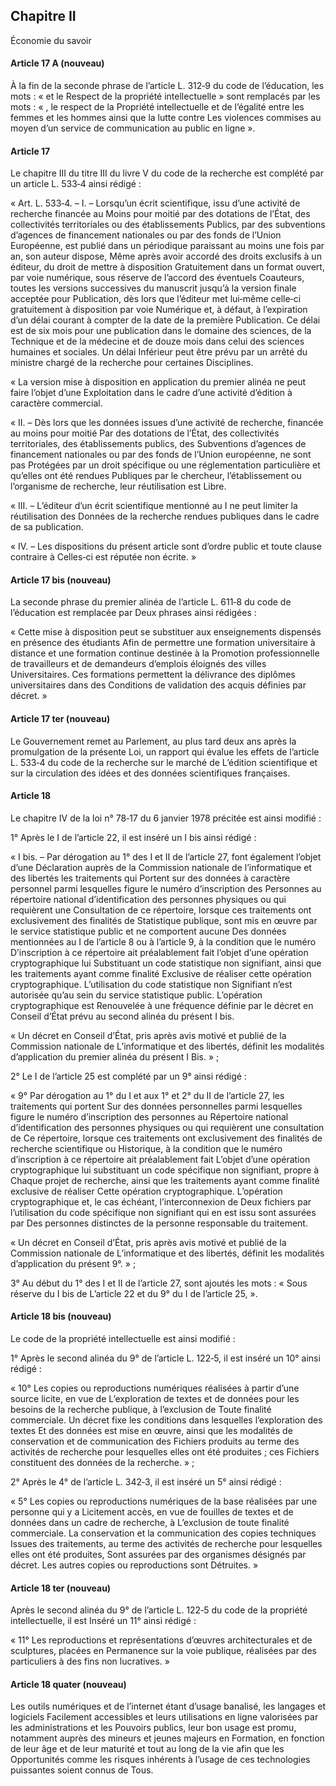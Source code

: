 ## Chapitre II

Économie du savoir

#### Article 17 A (nouveau)

À la fin de la seconde phrase de l’article L. 312‑9 du code de l’éducation, les mots : « et le
Respect de la propriété intellectuelle » sont remplacés par les mots : « , le respect de la
Propriété intellectuelle et de l’égalité entre les femmes et les hommes ainsi que la lutte contre
Les violences commises au moyen d’un service de communication au public en ligne ».

#### Article 17

Le chapitre III du titre III du livre V du code de la recherche est complété par un article L.
533‑4 ainsi rédigé :

« Art. L. 533‑4. – I. – Lorsqu’un écrit scientifique, issu d’une activité de recherche financée au
Moins pour moitié par des dotations de l’État, des collectivités territoriales ou des établissements
Publics, par des subventions d’agences de financement nationales ou par des fonds de l’Union
Européenne, est publié dans un périodique paraissant au moins une fois par an, son auteur dispose,
Même après avoir accordé des droits exclusifs à un éditeur, du droit de mettre à disposition
Gratuitement dans un format ouvert, par voie numérique, sous réserve de l’accord des éventuels
Coauteurs, toutes les versions successives du manuscrit jusqu’à la version finale acceptée pour
Publication, dès lors que l’éditeur met lui‑même celle‑ci gratuitement à disposition par voie
Numérique et, à défaut, à l’expiration d’un délai courant à compter de la date de la première
Publication. Ce délai est de six mois pour une publication dans le domaine des sciences, de la
Technique et de la médecine et de douze mois dans celui des sciences humaines et sociales. Un délai
Inférieur peut être prévu par un arrêté du ministre chargé de la recherche pour certaines
Disciplines.

« La version mise à disposition en application du premier alinéa ne peut faire l’objet d’une
Exploitation dans le cadre d’une activité d’édition à caractère commercial.

« II. – Dès lors que les données issues d’une activité de recherche, financée au moins pour moitié
Par des dotations de l’État, des collectivités territoriales, des établissements publics, des
Subventions d’agences de financement nationales ou par des fonds de l’Union européenne, ne sont pas
Protégées par un droit spécifique ou une réglementation particulière et qu’elles ont été rendues
Publiques par le chercheur, l’établissement ou l’organisme de recherche, leur réutilisation est
Libre.

« III. – L’éditeur d’un écrit scientifique mentionné au I ne peut limiter la réutilisation des
Données de la recherche rendues publiques dans le cadre de sa publication.

« IV. – Les dispositions du présent article sont d’ordre public et toute clause contraire à
Celles‑ci est réputée non écrite. »

#### Article 17 bis (nouveau)

La seconde phrase du premier alinéa de l’article L. 611‑8 du code de l’éducation est remplacée par
Deux phrases ainsi rédigées :

« Cette mise à disposition peut se substituer aux enseignements dispensés en présence des étudiants
Afin de permettre une formation universitaire à distance et une formation continue destinée à la
Promotion professionnelle de travailleurs et de demandeurs d’emplois éloignés des villes
Universitaires. Ces formations permettent la délivrance des diplômes universitaires dans des
Conditions de validation des acquis définies par décret. »

#### Article 17 ter (nouveau)

Le Gouvernement remet au Parlement, au plus tard deux ans après la promulgation de la présente
Loi, un rapport qui évalue les effets de l’article L. 533‑4 du code de la recherche sur le marché de
L’édition scientifique et sur la circulation des idées et des données scientifiques françaises.

#### Article 18

Le chapitre IV de la loi n° 78‑17 du 6 janvier 1978 précitée est ainsi modifié :

1° Après le I de l’article 22, il est inséré un I bis ainsi rédigé :

« I bis. – Par dérogation au 1° des I et II de l’article 27, font également l’objet d’une
Déclaration auprès de la Commission nationale de l’informatique et des libertés les traitements qui
Portent sur des données à caractère personnel parmi lesquelles figure le numéro d’inscription des
Personnes au répertoire national d’identification des personnes physiques ou qui requièrent une
Consultation de ce répertoire, lorsque ces traitements ont exclusivement des finalités de
Statistique publique, sont mis en œuvre par le service statistique public et ne comportent aucune
Des données mentionnées au I de l’article 8 ou à l’article 9, à la condition que le numéro
D’inscription à ce répertoire ait préalablement fait l’objet d’une opération cryptographique lui
Substituant un code statistique non signifiant, ainsi que les traitements ayant comme finalité
Exclusive de réaliser cette opération cryptographique. L’utilisation du code statistique non
Signifiant n’est autorisée qu’au sein du service statistique public. L’opération cryptographique est
Renouvelée à une fréquence définie par le décret en Conseil d’État prévu au second alinéa du présent
I bis.

« Un décret en Conseil d’État, pris après avis motivé et publié de la Commission nationale de
L’informatique et des libertés, définit les modalités d’application du premier alinéa du présent I
Bis. » ;

2° Le I de l’article 25 est complété par un 9° ainsi rédigé :

« 9° Par dérogation au 1° du I et aux 1° et 2° du II de l’article 27, les traitements qui portent
Sur des données personnelles parmi lesquelles figure le numéro d’inscription des personnes au
Répertoire national d’identification des personnes physiques ou qui requièrent une consultation de
Ce répertoire, lorsque ces traitements ont exclusivement des finalités de recherche scientifique ou
Historique, à la condition que le numéro d’inscription à ce répertoire ait préalablement fait
L’objet d’une opération cryptographique lui substituant un code spécifique non signifiant, propre à
Chaque projet de recherche, ainsi que les traitements ayant comme finalité exclusive de réaliser
Cette opération cryptographique. L’opération cryptographique et, le cas échéant, l’interconnexion de
Deux fichiers par l’utilisation du code spécifique non signifiant qui en est issu sont assurées par
Des personnes distinctes de la personne responsable du traitement.

« Un décret en Conseil d’État, pris après avis motivé et publié de la Commission nationale de
L’informatique et des libertés, définit les modalités d’application du présent 9°. » ;

3° Au début du 1° des I et II de l’article 27, sont ajoutés les mots : « Sous réserve du I bis de
L’article 22 et du 9° du I de l’article 25, ».

#### Article 18 bis (nouveau)

Le code de la propriété intellectuelle est ainsi modifié :

1° Après le second alinéa du 9° de l’article L. 122‑5, il est inséré un 10° ainsi rédigé :

« 10° Les copies ou reproductions numériques réalisées à partir d’une source licite, en vue de
L’exploration de textes et de données pour les besoins de la recherche publique, à l’exclusion de
Toute finalité commerciale. Un décret fixe les conditions dans lesquelles l’exploration des textes
Et des données est mise en œuvre, ainsi que les modalités de conservation et de communication des
Fichiers produits au terme des activités de recherche pour lesquelles elles ont été produites ; ces
Fichiers constituent des données de la recherche. » ;

2° Après le 4° de l’article L. 342‑3, il est inséré un 5° ainsi rédigé :

« 5° Les copies ou reproductions numériques de la base réalisées par une personne qui y a
Licitement accès, en vue de fouilles de textes et de données dans un cadre de recherche, à
L’exclusion de toute finalité commerciale. La conservation et la communication des copies techniques
Issues des traitements, au terme des activités de recherche pour lesquelles elles ont été produites,
Sont assurées par des organismes désignés par décret. Les autres copies ou reproductions sont
Détruites. »

#### Article 18 ter (nouveau)

Après le second alinéa du 9° de l’article L. 122‑5 du code de la propriété intellectuelle, il est
Inséré un 11° ainsi rédigé :

« 11° Les reproductions et représentations d’œuvres architecturales et de sculptures, placées en
Permanence sur la voie publique, réalisées par des particuliers à des fins non lucratives. »

#### Article 18 quater (nouveau)

Les outils numériques et de l’internet étant d’usage banalisé, les langages et logiciels
Facilement accessibles et leurs utilisations en ligne valorisées par les administrations et les
Pouvoirs publics, leur bon usage est promu, notamment auprès des mineurs et jeunes majeurs en
Formation, en fonction de leur âge et de leur maturité et tout au long de la vie afin que les
Opportunités comme les risques inhérents à l’usage de ces technologies puissantes soient connus de
Tous.

